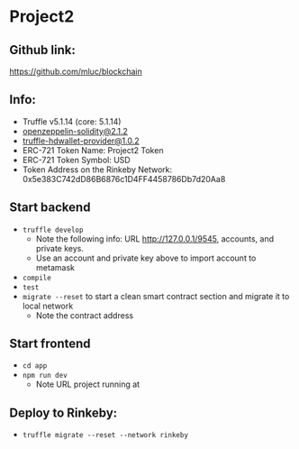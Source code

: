 # Project2
## Github link:
https://github.com/mluc/blockchain
## Info:
- Truffle v5.1.14 (core: 5.1.14)
- openzeppelin-solidity@2.1.2
- truffle-hdwallet-provider@1.0.2
- ERC-721 Token Name: Project2 Token
- ERC-721 Token Symbol: USD
- Token Address on the Rinkeby Network: 0x5e383C742dD86B6876c1D4FF4458786Db7d20Aa8

## Start backend
- `truffle develop`
  - Note the following info: URL http://127.0.0.1/9545, accounts, and private keys.
  - Use an account and private key above to import account to metamask
- `compile`
- `test`
- `migrate --reset` to start a clean smart contract section and migrate it to local network
  - Note the contract address

## Start frontend
- `cd app`
- `npm run dev`
  - Note URL project running at

## Deploy to Rinkeby:
- `truffle migrate --reset --network rinkeby`